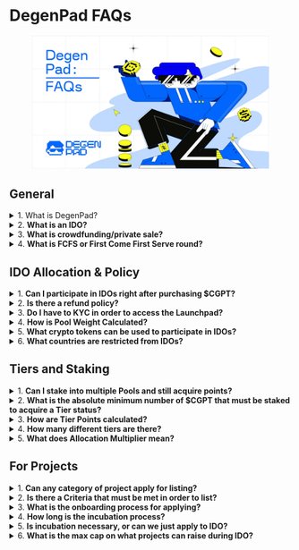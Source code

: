 # DegenPad FAQs

<figure><img src="../../.gitbook/assets/image (2) (2).png" alt=""><figcaption></figcaption></figure>

## **General** <a href="#add7" id="add7"></a>

<details>

<summary>1. What is DegenPad?</summary>

DegenPad is a small-cap launchpad for innovative, fun and unique Web3 projects. Learn more [here](https://medium.com/@degenpad/announcing-degenpad-a-launchpad-designed-by-degens-for-degens-c6ca7a044ba7)!

</details>

<details>

<summary>2. <strong>What is an IDO?</strong></summary>

IDO stands for Initial DEX Offering. It is a method of public fundraising that pools capital from retail users by utilizing a decentralized platform as the venue for facilitating the transactions. This model is superior to the preceding ICO model because the platform can provide a higher degree of security for end users by collecting the funding and only releasing to the projects after the satisfaction of a certain criteria.

</details>

<details>

<summary>3. <strong>What is crowdfunding/private sale?</strong></summary>

The crowdfunding/private sale is a very early round of fundraising that takes place right before an IDO. Typically just a day or so before an IDO launch. These rounds tend to offer superior rates but also incur prolonged vesting periods.

</details>

<details>

<summary>4. <strong>What is FCFS or First Come First Serve round?</strong></summary>

FCFS is the acronym for First-Come-First-Serve, and it refers to the round of fundraising that becomes available to the general public after the guaranteed round. As the name might suggest, FCFS rounds are based on timing, available token supplies are sold to participants that arrive ahead of others.

</details>

## **IDO Allocation & Policy**

<details>

<summary>1. <strong>Can I participate in IDOs right after purchasing $CGPT?</strong></summary>

Almost. Before being able to participate in the IDO’s users must do two more actions. First, once $CGPT is acquired, users must make sure to have enough tier points for inclusion, if yes, then simply stake their tokens in the official staking dashboard. Second, they must pass KYC.

</details>

<details>

<summary>2. <strong>Is there a refund policy?</strong></summary>

Yes. Every IDO launch will have a “refund grace period” lasting 7–14 days on average that allows participating users added time to evaluate their decisions before finalizing the commitments.

</details>

<details>

<summary>3. <strong>Do I have to KYC in order to access the Launchpad?</strong></summary>

&#x20;Yes. KYC is required for participating at any tier level. The KYC process has been made maximally simple through our partner Blockpass. To sign up, please follow our official link: [http://url.chaingpt.org/kyc](http://url.chaingpt.org/kyc)

</details>

<details>

<summary>4. <strong>How is Pool Weight Calculated?</strong></summary>

&#x20;Pool weight is calculated based on the distribution of tier points among participating members and their corresponding tier levels. Every pool has a structured base range that is dependent on their staking tier points.

</details>

<details>

<summary>5. <strong>What crypto tokens can be used to participate in IDOs?</strong></summary>

• Stablecoins: USDT, USDC, BUSD

• Cryptocurrencies: BNB, ETH

</details>

<details>

<summary>6. <strong>What countries are restricted from IDOs?</strong></summary>

Persons from the United States and Canada cannot participate in any IDO due to the lack of clear regulations in the crypto space. \
\
Countries restricted or sanctioned include: Afghanistan, Algeria, American Samoa, The Bahamas, Bangladesh, Bolivia, Botswana, Central African Republic, China, Cuba, Democratic People’s Republic of Korea (North Korea), Egypt, Ethiopia, Ghana, Guam, Iran, Iraq, Libya, Morocco, Nepal, Nigeria, Pakistan, Panama, Puerto Rico, Samoa, Saudi Arabia, South Sudan, Sri Lanka, Sudan, Syria, Trinidad and Tobago, Tunisia, US Virgin Islands, Venezuela, and Yemen.\
\
For a full list of sanctioned countries, please refer to the directory provided by our KYC partner BlockPass: [https://www.blockpass.org/major-sanctioned-countries-lists/](https://www.blockpass.org/major-sanctioned-countries-lists/)

</details>

## **Tiers and Staking** <a href="#id-3776" id="id-3776"></a>

<details>

<summary>1. <strong>Can I stake into multiple Pools and still acquire points?</strong></summary>

Yes. If you wish to split up your $CGPT stake across different pools, the Launchpad will calculate your points based on their individual placements. The minimum number of tokens required is 1,000 $CGPT.

</details>

<details>

<summary>2. <strong>What is the absolute minimum number of $CGPT that must be staked to acquire a Tier status?</strong></summary>

The entry-level tier is Ape, which requires 2,000 points. Based on the maximum multiplier of 2x for the 365-day staking pool.

</details>

<details>

<summary>3. <strong>How are Tier Points calculated?</strong></summary>

&#x20;Tier points are calculated based on two simple factors: the number of tokens staked and the duration of the staking pool they are allocated to.

</details>

<details>

<summary>4. <strong>How many different tiers are there?</strong></summary>

&#x20;There are four tiers in the launchpad system: Ape, Chad, Shark, and Whale.

</details>

<details>

<summary>5. <strong>What does Allocation Multiplier mean?</strong></summary>

The allocation multiplier specifies the amount of tokens that participants will be able to purchase at the different tier levels. Every tier has its own corresponding allocation multiplier: Ape: 1, Chad: 4+, Shark: 10+, Whale 40+.

</details>

## **For Projects** <a href="#id-36fe" id="id-36fe"></a>

<details>

<summary>1. <strong>Can any category of project apply for listing?</strong></summary>

Yes, absolutely! Innovators from all sectors of the digital economy are invited to apply.

</details>

<details>

<summary>2. <strong>Is there a Criteria that must be met in order to list?</strong></summary>

Yes. ChainGPT upholds high-quality standards that must be met in order for a project to be given access to the LaunchPad.

</details>

<details>

<summary>3. <strong>What is the onboarding process for applying?</strong></summary>

After submitting an application, they will undergo an initial screening by the ChainGPT Team. Following the screening, projects will be put through an in-depth due diligence process. Only projects that pass the rigorous qualitative assessment are inducted into the incubator and given the rights to list their IDO on the Launchpad.

</details>

<details>

<summary>4. <strong>How long is the incubation process?</strong></summary>

The duration of the incubation program depends on the individual needs of a project, averaging around 12 months but can be as long as 18–24 months.

</details>

<details>

<summary>5. <strong>Is incubation necessary, or can we just apply to IDO?</strong></summary>

Projects are not required to be incubated to apply for an IDO listing. However, if a project decides to go through the incubation program, they must IDO via the ChainGPT Pad.

</details>

<details>

<summary>6. <strong>What is the max cap on what projects can raise during IDO?</strong></summary>

There is no set maximum. The capacity is based on a project-to-project basis. A multitude of factors will be taken into account, which help gauge potential outcomes, whenever the fundraising goals are being set, which will dictate the maximum capacity.

</details>

[\
](https://medium.com/@degenpad?source=post_page-----9f6773ae1b3d--------------------------------)
